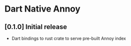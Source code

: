 # Dart Native Annoy

## [0.1.0] Initial release

* Dart bindings to rust crate to serve pre-built Annoy index
